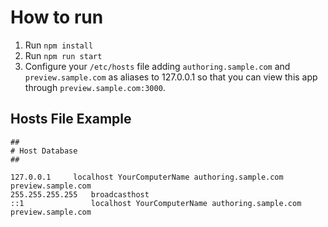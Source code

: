 # How to run

1. Run `npm install`
2. Run `npm run start`
3. Configure your `/etc/hosts` file adding `authoring.sample.com` and `preview.sample.com` as aliases to 127.0.0.1 so that you can view this app through `preview.sample.com:3000`.

## Hosts File Example

```
##
# Host Database
##

127.0.0.1	  localhost YourComputerName authoring.sample.com preview.sample.com
255.255.255.255   broadcasthost
::1               localhost YourComputerName authoring.sample.com preview.sample.com
```

